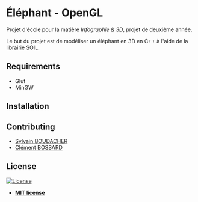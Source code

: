 # Éléphant - OpenGL

Projet d'école pour la matière *Infographie & 3D*, projet de deuxième année.

Le but du projet est de modéliser un éléphant en 3D en C++ à l'aide de la librairie SOIL.

## Requirements

- Glut
- MinGW

## Installation

## Contributing

- [Sylvain BOUDACHER](https://github.com/sylvainBoudacher)
- [Clément BOSSARD](https://github.com/Huriumari)


## License

[![License](http://img.shields.io/:license-mit-blue.svg?style=flat-square)](http://badges.mit-license.org)

- **[MIT license](http://opensource.org/licenses/mit-license.php)**
